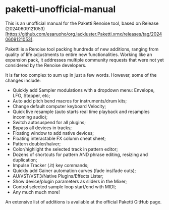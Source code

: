 # paketti-unofficial-manual
This is an unofficial manual for the Paketti Renoise tool, based on Release (20240609121053)[https://github.com/esaruoho/org.lackluster.Paketti.xrnx/releases/tag/20240609121053].

Paketti is a Renoise tool packing hundreds of new additions, ranging from quality of life adjustments to entire new functionalities. Working like an expansion pack, it addresses multiple community requests that were not yet considered by the Renoise developers.

It is far too complex to sum up in just a few words. However, some of the changes include:

* Quickly add Sampler modulations with a dropdown menu: Envelope, LFO, Stepper, etc;
* Auto add pitch bend macros for instruments/drum kits;
* Change default computer keyboard Velocity;
* Quick live resample (auto starts real time playback and resamples incoming audio);
* Switch autosuspend for all plugins;
* Bypass all devices in tracks;
* Floating window to add native devices;
* Floating interactable FX column cheat sheet;
* Pattern doubler/halver;
* Color/highlight the selected track in pattern editor;
* Dozens of shortcuts for pattern AND phrase editing, resizing and duplication;
* Impulse Tracker (.it) key commands;
* Quickly add Gainer automation curves (fade ins/fade outs);
* AU/VST/VST3/Native Plugins/Effects Lister;
* Show device/plugin parameters as sliders in the Mixer;
* Control selected sample loop start/end with MIDI;
* Any much much more!

An extensive list of additions is available at the official Paketti GitHub page.

